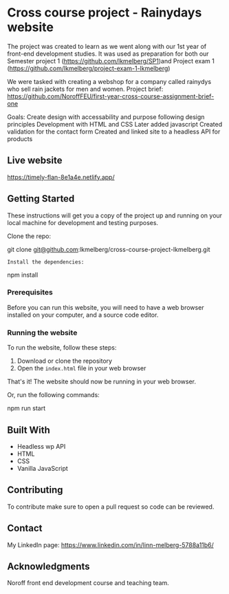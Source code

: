 # Cross course project - Rainydays website

The project was created to learn as we went along with our 1st year of front-end development studies. It was used as preparation for both our Semester project 1 (https://github.com/lkmelberg/SP1)and Project exam 1 (https://github.com/lkmelberg/project-exam-1-lkmelberg)

We were tasked with creating a webshop for a company called rainydys who sell rain jackets for men and women. Project brief: https://github.com/NoroffFEU/first-year-cross-course-assignment-brief-one

Goals:
Create design with accessability and purpose following design principles
Development with HTML and CSS
Later added javascript
Created validation for the contact form
Created and linked site to a headless API for products

## Live website

https://timely-flan-8e1a4e.netlify.app/

## Getting Started

These instructions will get you a copy of the project up and running on your local machine for development and testing purposes.

Clone the repo:

git clone git@github.com:lkmelberg/cross-course-project-lkmelberg.git

    Install the dependencies:

npm install

### Prerequisites

Before you can run this website, you will need to have a web browser installed on your computer, and a source code editor.

### Running the website

To run the website, follow these steps:

1. Download or clone the repository
2. Open the `index.html` file in your web browser

That's it! The website should now be running in your web browser.

Or, run the following commands:

npm run start

## Built With

- Headless wp API
- HTML
- CSS
- Vanilla JavaScript

## Contributing

To contribute make sure to open a pull request so code can be reviewed.

## Contact

My LinkedIn page: https://www.linkedin.com/in/linn-melberg-5788a11b6/

## Acknowledgments

Noroff front end development course and teaching team.

